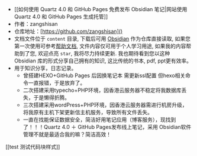 - [[如何使用 Quartz 4.0 和 GitHub Pages 免费发布 Obsidian 笔记|网站使用 Quartz 4.0 和 GitHub Pages 生成托管]]
- 作者：zangshisan
- 仓库地址：[https://github.com/zangshisan]()
- 文档文件位于 `content` 目录, 下载后可用 [Obsidian](https://obsidian.md/) 作为仓库直接读取, 如果您第一次使用可参考[帮助文档](https://publish.obsidian.md/help-zh/%E7%94%B1%E6%AD%A4%E5%BC%80%E5%A7%8B), 文件内容仅可用于个人学习用途, 如果我的内容帮助到了您, 欢迎点亮 `star`, 我将尽力持续更新. 我也期待看到您以这种 Obsidian 库的形式分享自己拥有的知识, 这比传统的书本, pdf, ppt更有效率。
- 用于知识分享，日志记录。
	- 曾搭建HEXO+GitHub Pages 后因换笔记本 需更新ssl配置 但hexo相关命令一直报错，于是放弃了。
	- 二次搭建采用typecho+PHP环境，因香港云服务器不稳定将我数据库丢失，于是懒得折腾。
	- 三次搭建采用wordPress+PHP环境，因香港云服务器需进行机房升级，将我原有主机下架更新信主机服务，导致所有文件丢失。
	- 一直在找能保证数据安全，简洁好用笔记应用（博客服务），现找到了！！！Quartz 4.0 ＋ GitHub Pages发布线上笔记，采用 Obsidian软件管理不就是最适合我的嘛？简洁高效！



[[test 测试代码块样式]]